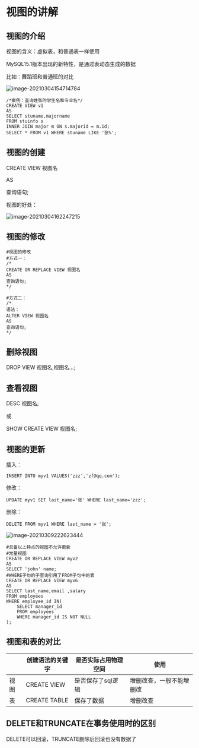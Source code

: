 # 视图的讲解



## 视图的介绍

视图的含义：虚拟表，和普通表一样使用

MySQL15.1版本出现的新特性，是通过表动态生成的数据

比如：舞蹈班和普通班的对比

![image-20210304154714784](C:\Users\15812\AppData\Roaming\Typora\typora-user-images\image-20210304154714784.png)

```mysql
/*案例：查询姓张的学生名和专业名*/
CREATE VIEW v1
AS
SELECT stuname,majorname
FROM stuinfo s
INNER JOIN major m ON s.majorid = m.id;
SELECT * FROM v1 WHERE stuname LIKE '张%';
```



## 视图的创建

CREATE VIEW 视图名

AS

查询语句;

视图的好处：

![image-20210304162247215](C:\Users\15812\AppData\Roaming\Typora\typora-user-images\image-20210304162247215.png)



## 视图的修改

```mysql
#视图的修改
#方式一：
/*
CREATE OR REPLACE VIEW 视图名
AS
查询语句;
*/

#方式二：
/*
语法：
ALTER VIEW 视图名
AS
查询语句;
*/

```



## 删除视图

DROP VIEW 视图名,视图名…;



## 查看视图

DESC 视图名;

或

SHOW CREATE VIEW 视图名;



## 视图的更新

插入：

```mysql
INSERT INTO myv1 VALUES('zzz','zf@qq.com');
```

修改：

```mysql
UPDATE myv1 SET last_name='张' WHERE last_name='zzz';
```

删除：

```mysql
DELETE FROM myv1 WHERE last_name = '张';
```

![image-20210309222623444](C:\Users\15812\AppData\Roaming\Typora\typora-user-images\image-20210309222623444.png)

```mysql
#具备以上特点的视图不允许更新
#常量视图
CREATE OR REPLACE VIEW myv2
AS
SELECT 'john' name;
#WHERE子句的子查询引用了FROM子句中的表
CREATE OR REPLACE VIEW myv6
AS
SELECT last_name,email ,salary 
FROM employees
WHERE employee_id IN(
	SELECT manager_id
    FROM employees
    WHERE manager_id IS NOT NULL
);
```



## 视图和表的对比

|      | 创建语法的关键字 | 是否实际占用物理空间 | 使用                     |
| ---- | ---------------- | -------------------- | ------------------------ |
| 视图 | CREATE VIEW      | 是否保存了sql逻辑    | 增删改查，一般不能增删改 |
| 表   | CREATE TABLE     | 保存了数据           | 增删改查                 |



## DELETE和TRUNCATE在事务使用时的区别

DELETE可以回滚，TRUNCATE删除后回滚也没有数据了



